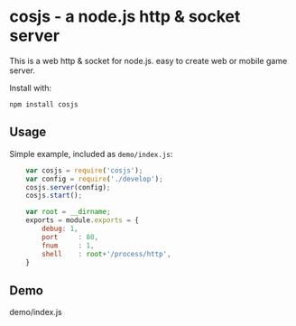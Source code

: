 cosjs - a node.js http & socket server
===========================

This is a  web http & socket for node.js.  easy to create web or mobile game server.


Install with:

    npm install cosjs

## Usage

Simple example, included as `demo/index.js`:

```index.js
    var cosjs = require('cosjs');
    var config = require('./develop');
    cosjs.server(config);
    cosjs.start();
```

```develop.js
    var root = __dirname;
    exports = module.exports = {
        debug: 1,
		port     : 80,
		fnum     : 1,
		shell    : root+'/process/http',
    }
```

## Demo

demo/index.js
